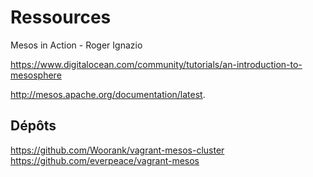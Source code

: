 # Ressources

Mesos in Action - Roger Ignazio

https://www.digitalocean.com/community/tutorials/an-introduction-to-mesosphere

http://mesos.apache.org/documentation/latest. 

## Dépôts

https://github.com/Woorank/vagrant-mesos-cluster
https://github.com/everpeace/vagrant-mesos
